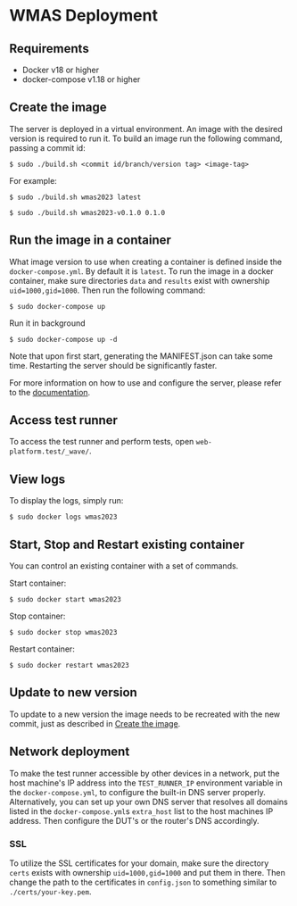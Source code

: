 # WMAS Deployment
## Requirements
- Docker v18 or higher
- docker-compose v1.18 or higher

## Create the image
The server is deployed in a virtual environment. An image with the desired version is required to run it. To build an image run the following command, passing a commit id:
```
$ sudo ./build.sh <commit id/branch/version tag> <image-tag>
```

For example:
```
$ sudo ./build.sh wmas2023 latest
```
```
$ sudo ./build.sh wmas2023-v0.1.0 0.1.0
```

## Run the image in a container
What image version to use when creating a container is defined inside the `docker-compose.yml`. By default it is `latest`. To run the image in a docker container, make sure directories `data` and `results` exist with ownership `uid=1000,gid=1000`. Then run the following command:
```
$ sudo docker-compose up
```
Run it in background
```
$ sudo docker-compose up -d
```

Note that upon first start, generating the MANIFEST.json can take some time. Restarting the server should be significantly faster.

For more information on how to use and configure the server, please refer to the [documentation](https://github.com/cta-wave/WMAS/tree/wmas2023/tools/wave/docs).

## Access test runner
To access the test runner and perform tests, open `web-platform.test/_wave/`.

## View logs
To display the logs, simply run:
```
$ sudo docker logs wmas2023
```

## Start, Stop and Restart existing container
You can control an existing container with a set of commands.  

Start container:
```
$ sudo docker start wmas2023
```

Stop container:
```
$ sudo docker stop wmas2023
```

Restart container:
```
$ sudo docker restart wmas2023
```

## Update to new version
To update to a new version the image needs to be recreated with the new commit, just as described in [Create the image](#create-the-image).

## Network deployment
To make the test runner accessible by other devices in a network, put the host machine's IP address into the `TEST_RUNNER_IP` environment variable in the `docker-compose.yml`, to configure the built-in DNS server properly. Alternatively, you can set up your own DNS server that resolves all domains listed in the `docker-compose.yml`s `extra_host` list to the host machines IP address. Then configure the DUT's or the router's DNS accordingly.

### SSL
To utilize the SSL certificates for your domain, make sure the directory `certs` exists with ownership `uid=1000,gid=1000` and put them in there. Then change the path to the certificates in `config.json` to something similar to `./certs/your-key.pem`.
